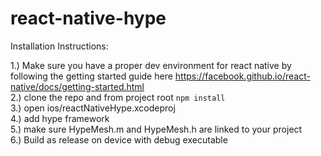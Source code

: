 # react-native-hype

Installation Instructions:

1.) Make sure you have a proper dev environment for react native by following the getting started guide here https://facebook.github.io/react-native/docs/getting-started.html <br/>
2.) clone the repo and from project root `npm install` <br/>
3.) open ios/reactNativeHype.xcodeproj <br/>
4.) add hype framework <br/>
5.) make sure HypeMesh.m and HypeMesh.h are linked to your project <br/>
6.) Build as release on device with debug executable
